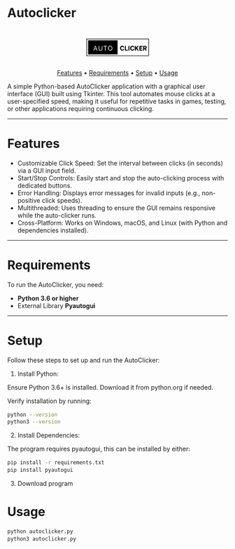 # Autoclicker

<h1 align="center">
  <img src="static/autoclicker.png" alt="autoclicker" width="150px">
  <br>
</h1>

<p align="center">
  <a href="#Features">Features</a> •
  <a href="#Requirements">Requirements</a> •
  <a href="#Setup">Setup</a> •
  <a href="#Usage">Usage</a> 
  
</p>

<p>A simple Python-based AutoClicker application with a graphical user interface (GUI) built using Tkinter. This tool automates mouse clicks at a user-specified speed, making it useful for repetitive tasks in games, testing, or other applications requiring continuous clicking.</p>

---

# Features

- Customizable Click Speed: Set the interval between clicks (in seconds) via a GUI input field.
- Start/Stop Controls: Easily start and stop the auto-clicking process with dedicated buttons.
- Error Handling: Displays error messages for invalid inputs (e.g., non-positive click speeds).
- Multithreaded: Uses threading to ensure the GUI remains responsive while the auto-clicker runs.
- Cross-Platform: Works on Windows, macOS, and Linux (with Python and dependencies installed).

---

# Requirements

To run the AutoClicker, you need:

- **Python 3.6 or higher**
- External Library **Pyautogui**

---

# Setup

Follow these steps to set up and run the AutoClicker:

1. Install Python:

Ensure Python 3.6+ is installed. Download it from python.org if needed.

Verify installation by running:
```sh
python --version
python3 --version
```

2. Install Dependencies:

The program requires pyautogui, this can be installed by either:

```sh
pip install -r requirements.txt
pip install pyautogui
```

3. Download program

# Usage

```sh
python autoclicker.py
python3 autoclicker.py
```
